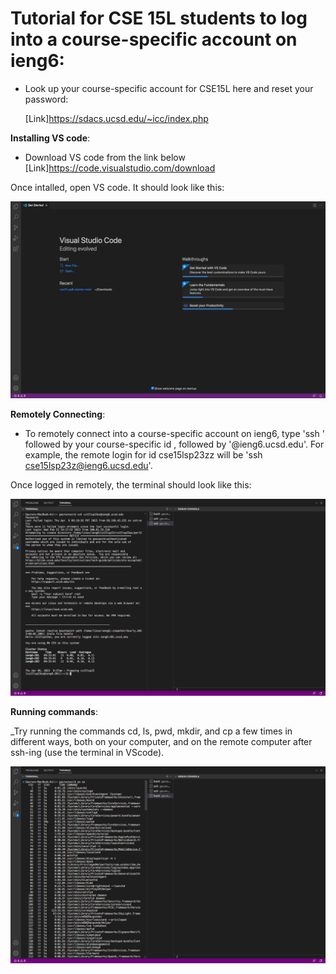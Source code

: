 # **Tutorial for CSE 15L students to log into a course-specific account on ieng6**:
    
* Look up your course-specific account for CSE15L here and reset your password:

  [Link]https://sdacs.ucsd.edu/~icc/index.php

 **Installing VS code**:
  
 * Download VS code from the link below
  [Link]https://code.visualstudio.com/download
  
  Once intalled, open VS code. It should look like this:
  
  ![Image](VSCODE.png)
  
  __Remotely Connecting__:
  
  * To remotely connect into a course-specific account on ieng6, type 'ssh ' followed by your course-specific id , followed by '@ieng6.ucsd.edu'.
  For example, the remote login for id cse15lsp23zz will be 'ssh cse15lsp23z@ieng6.ucsd.edu'.
  
  Once logged in remotely, the terminal should look like this:
  
  ![Image](RemoteLogin.png)
  
  __Running commands__:
  
  _Try running the commands cd, ls, pwd, mkdir, and cp a few times in different ways, both on your computer, and on the remote computer after ssh-ing (use the terminal in VScode).
  
  ![Image](Commands.png)
  
 
  

